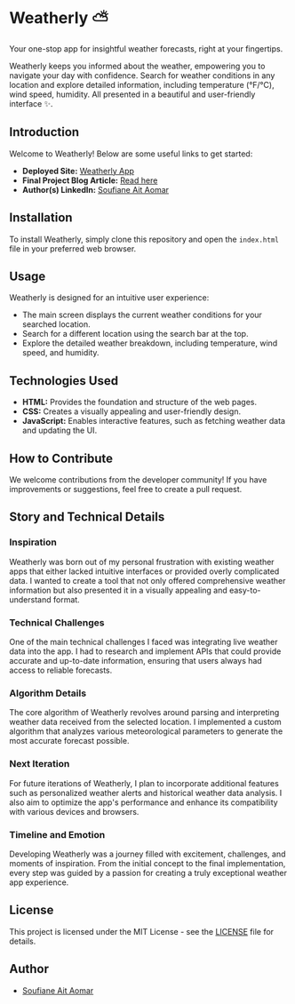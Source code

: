 # Weatherly ⛅️

Your one-stop app for insightful weather forecasts, right at your fingertips.

Weatherly keeps you informed about the weather, empowering you to navigate your day with confidence. Search for weather conditions in any location and explore detailed information, including temperature (°F/°C), wind speed, humidity. All presented in a beautiful and user-friendly interface ✨.

## Introduction

Welcome to Weatherly! Below are some useful links to get started:

- **Deployed Site:** [Weatherly App](https://dev-soufiane.github.io/Weatherly/)
- **Final Project Blog Article:** [Read here](#)
- **Author(s) LinkedIn:** [Soufiane Ait Aomar](https://linkedin.com/in/soufiane-aitaomar)

## Installation

To install Weatherly, simply clone this repository and open the `index.html` file in your preferred web browser.

## Usage

Weatherly is designed for an intuitive user experience:

- The main screen displays the current weather conditions for your searched location.
- Search for a different location using the search bar at the top.
- Explore the detailed weather breakdown, including temperature, wind speed, and humidity.

## Technologies Used

- **HTML:** Provides the foundation and structure of the web pages.
- **CSS:** Creates a visually appealing and user-friendly design.
- **JavaScript:** Enables interactive features, such as fetching weather data and updating the UI.

## How to Contribute

We welcome contributions from the developer community! If you have improvements or suggestions, feel free to create a pull request.

## Story and Technical Details

### Inspiration

Weatherly was born out of my personal frustration with existing weather apps that either lacked intuitive interfaces or provided overly complicated data. I wanted to create a tool that not only offered comprehensive weather information but also presented it in a visually appealing and easy-to-understand format.

### Technical Challenges

One of the main technical challenges I faced was integrating live weather data into the app. I had to research and implement APIs that could provide accurate and up-to-date information, ensuring that users always had access to reliable forecasts.

### Algorithm Details

The core algorithm of Weatherly revolves around parsing and interpreting weather data received from the selected location. I implemented a custom algorithm that analyzes various meteorological parameters to generate the most accurate forecast possible.

### Next Iteration

For future iterations of Weatherly, I plan to incorporate additional features such as personalized weather alerts and historical weather data analysis. I also aim to optimize the app's performance and enhance its compatibility with various devices and browsers.

### Timeline and Emotion

Developing Weatherly was a journey filled with excitement, challenges, and moments of inspiration. From the initial concept to the final implementation, every step was guided by a passion for creating a truly exceptional weather app experience. 

## License

This project is licensed under the MIT License - see the [LICENSE](LICENSE) file for details.

## Author

- [Soufiane Ait Aomar](https://github.com/dev-soufiane)
